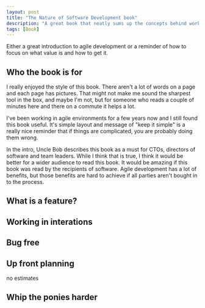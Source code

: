 ```yaml
---
layout: post
title: "The Nature of Software Development book"
description: "A great book that neatly sums up the concepts behind working in an agile manner"
tags: [Book]
---
```


Either a great introduction to agile development or a reminder of how to focus on what value is and how to get it.

## Who the book is for

I really enjoyed the style of this book. There aren't a lot of words on a page and each page has pictures.
That might not make me sound the sharpest tool in the box, and maybe I'm not, but for someone who reads a couple of minutes 
here and there on a commute it helps a lot.

I've been working in agile environments for a few years now and I still found this book useful. It's simple layout and message of
"keep it simple" is a really nice reminder that if things are complicated, you are probably doing them wrong.

In the intro, Uncle Bob describes this book as a must for CTOs, directors of software and team leaders. While I think that is true, 
I think it would be better for a wider audience to read this book. It would be amazing if this book was read by the recipients of
software. Agile development has a lot of benefits, but those benefits are hard to achieve if all parties aren't bought in to the 
process.

## What is a feature?

## Working in interations

## Bug free

## Up front planning
no estimates

## Whip the ponies harder
